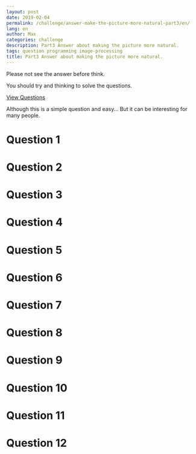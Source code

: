 ```yaml
---
layout: post
date: 2019-02-04
permalink: /challenge/answer-make-the-picture-more-natural-part3/en/
lang: en
author: Max
categories: challenge
description: Part3 Answer about making the picture more natural.
tags: question programming image-processing
title: Part3 Answer about making the picture more natural.
---
```


Please not see the answer before think.

You should try and thinking to solve the questions.

[View Questions](https://basemax.github.io/2019/02/02/Part3-Question-Make-the-picture-more-natural.html)

Although this is a simple question and easy...
But it can be interesting for many people.

# Question 1

# Question 2

# Question 3

# Question 4

# Question 5

# Question 6

# Question 7

# Question 8

# Question 9

# Question 10

# Question 11

# Question 12
